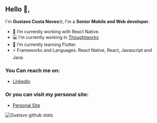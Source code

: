 ## Hello 👋, 
I'm **Gustavo Costa Neves**🤓,
I'm a **Senior Mobile and Web developer**.
- 🔭 I’m currently working with React Native.
- 💻 I’m currently working in [Thoughtworks](https://thoughtworks.com/)
- 🌱 I’m currently learning Flutter.
-  ⚡ Frameworks and Languages: React Native, React, Javascript and Java.

### You Can reach me on:

- [Linkedin](https://www.linkedin.com/in/guhcostan/)

### Or you can visit my personal site:
- [Personal Site](https://guhcostan.dev/)

![Gustavo github stats](https://github-readme-stats.vercel.app/api/?username=guhcostan&show_icons=true&title_color=fff&icon_color=79ff97&text_color=9f9f9f&bg_color=151515)
